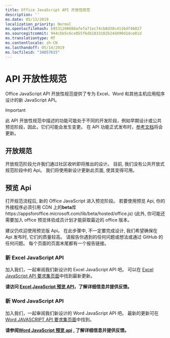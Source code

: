 ```yaml
---
title: Office JavaScript API 开放性规范
description: ''
ms.date: 05/13/2019
localization_priority: Normal
ms.openlocfilehash: b9531200688afefa71ec74cb8d38c4116df46027
ms.sourcegitcommit: 944cbb5c6ce055f6db1833182b24d490d1dce01d
ms.translationtype: MT
ms.contentlocale: zh-CN
ms.lasthandoff: 05/14/2019
ms.locfileid: "34057615"
---
```

# <a name="api-open-specifications"></a>API 开放性规范

Office JavaScript API 开放性规范提供了专为 Excel、Word 和其他主机应用程序设计的新 JavaScript API。

> [!IMPORTANT]
> 此 API 开放性规范中描述的功能可能处于不同的开发阶段，例如早期设计或公共预览阶段，因此，它们可能会发生变更。 在 API 功能正式发布时，[参考文档](/javascript/api/overview/office)将会更新。

## <a name="open-specifications"></a>开放规范

开放规范阶段允许我们通过社区收听即将推出的设计。 目前, 我们没有公共开放式规范阶段中的 Api。 我们将使用新设计更新此页面, 使其变得可用。

## <a name="preview-apis"></a>预览 Api

打开规范流程后, 新的 Office JavaScript 进入预览阶段。 若要使用预览 Api, 你的外接程序必须引用 CDN 上的**beta**库https://appsforoffice.microsoft.com/lib/beta/hosted/office.js) (此外, 你可能还需要加入 office 预览体验成员计划才能获取最近的 office 版本。

建议仍欢迎使用预览版 Api。 在此步骤中, 不一定要完成设计, 我们希望确保在 Api 发布时, 它们的质量较高。 请报告你遇到的任何问题或想法或通过 GitHub 的任何问题。 每个页面的页面末尾都有一个报告链接。

### <a name="new-excel-javascript-apis"></a>新 Excel JavaScript API

加入我们，一起审阅我们新设计的 Excel JavaScript API 吧。 可以在 [Excel JavaScript API 要求集页面](../requirement-sets/excel-api-requirement-sets.md#excel-javascript-preview-apis)中找到最新更新。

**请访问 [Excel JavaScript 预览 API](/javascript/api/excel)，了解详细信息并提供反馈。**

### <a name="new-word-javascript-apis"></a>新 Word JavaScript API

加入我们，一起审阅我们新设计的 Word JavaScript API 吧。 最新的更新可在[Word JAVASCRIPT API 要求集页面](../requirement-sets/word-api-requirement-sets.md#word-javascript-preview-apis)中找到。

**请参阅[Word JavaScript 预览 api](/javascript/api/word) , 了解详细信息并提供反馈。**
